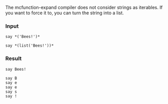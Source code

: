 The mcfunction-expand compiler does not consider strings as iterables. If you want to force it to, you can turn the string into a list.

### Input
```
say *('Bees!')*

say *(list('Bees!'))*
```

### Result
```mcfunction
say Bees!

say B
say e
say e
say s
say !
```